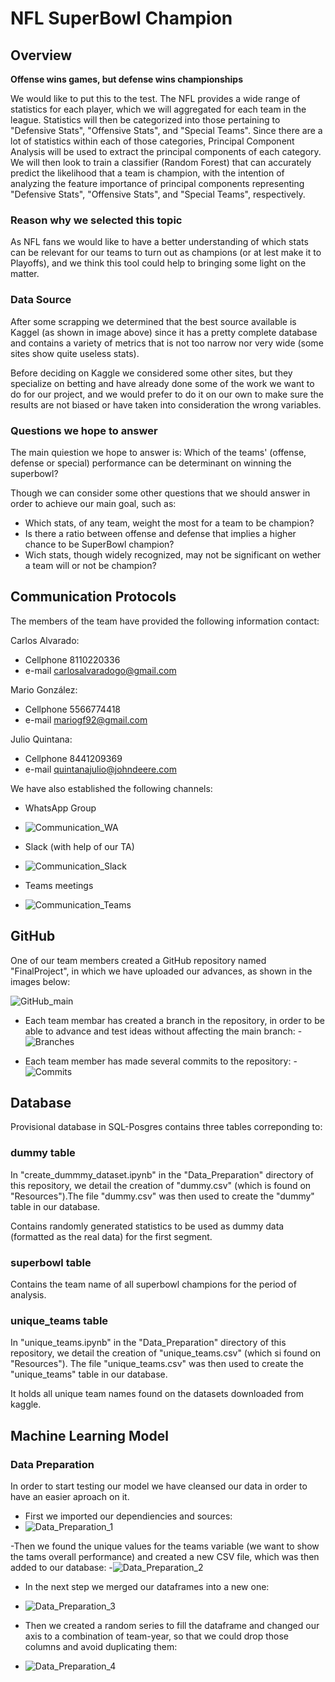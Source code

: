# NFL SuperBowl Champion 

## Overview

 **Offense wins games, but defense wins championships**
 
We would like to put this to the test. The NFL provides a wide range of statistics for each player, which we will aggregated for each team in the league. Statistics will then be categorized into those pertaining to "Defensive Stats", "Offensive Stats", and "Special Teams". Since there are a lot of statistics within each of those categories, Principal Component Analysis will be used to extract the principal components of each category. We will then look to train a classifier (Random Forest) that can accurately predict the likelihood that a team is champion, with the intention of analyzing the feature importance of principal components representing "Defensive Stats", "Offensive Stats", and "Special Teams", respectively. 

### Reason why we selected this topic

As NFL fans we would like to have a better understanding of which stats can be relevant for our teams to turn out as champions (or at lest make it to Playoffs), and we think this tool could help to bringing some light on the matter.

### Data Source

After some scrapping we determined that the best source available is Kaggel (as shown in image above) since it has a pretty complete database and contains a variety of metrics that is not too narrow nor very wide (some sites show quite useless stats). 

Before deciding on Kaggle we considered some other sites, but they specialize on betting and have already done some of the work we want to do for our project, and we would prefer to do it on our own to make sure the results are not biased or have taken into consideration the wrong variables.

### Questions we hope to answer

The main quiestion we hope to answer is: Which of the teams' (offense, defense or special) performance can be determinant on winning the superbowl?

Though we can consider some other questions that we should answer in order to achieve our main goal, such as:
- Which stats, of any team, weight the most for a team to be champion?
- Is there a ratio between offense and defense that implies a higher chance to be SuperBowl champion?
- Wich stats, though widely recognized, may not be significant on wether a team will or not be champion?

## Communication Protocols

The members of the team have provided the following information contact:

Carlos Alvarado:
- Cellphone 8110220336
- e-mail   carlosalvaradogo@gmail.com
 
Mario González:
- Cellphone 5566774418
- e-mail   mariogf92@gmail.com
    
Julio Quintana:
- Cellphone 8441209369
- e-mail   quintanajulio@johndeere.com

We have also established the following channels:

- WhatsApp Group
- ![Communication_WA](https://user-images.githubusercontent.com/89816213/153756886-0ca35645-5229-4014-9b92-bf0577c09e99.PNG)

- Slack (with help of our TA)
- ![Communication_Slack](https://user-images.githubusercontent.com/89816213/153756906-6be5804f-383d-4067-9c92-da2ef09e5141.PNG)

- Teams meetings
- ![Communication_Teams](https://user-images.githubusercontent.com/89816213/153756924-fb376591-3323-44db-b124-de7a6627de97.PNG)

## GitHub

One of our team members created a GitHub repository named "FinalProject", in which we have uploaded our advances, as shown in the images below:

![GitHub_main](https://user-images.githubusercontent.com/89816213/153757064-37f708a8-9509-4100-a742-44fcf1c4ccf9.PNG)

- Each team membar has created a branch in the repository, in order to be able to advance and test ideas without affecting the main branch:
-![Branches](https://user-images.githubusercontent.com/89816213/153754694-6b71ae49-1f8b-4c9b-b0ba-e6e8293552a6.PNG)

- Each team member has made several commits to the repository:
-![Commits](https://user-images.githubusercontent.com/89816213/153754684-f0bda6e8-640b-4ddf-9a90-43cbcbe183b2.PNG)

## Database

Provisional database in SQL-Posgres contains three tables correponding to:

### dummy table

In "create_dummmy_dataset.ipynb" in the "Data_Preparation" directory of this repository, we detail the creation of "dummy.csv" (which is found on "Resources").The file "dummy.csv" was then used to create the "dummy" table in our database.

Contains randomly generated statistics to be used as dummy data (formatted as the real data) for the first segment.

### superbowl table

Contains the team name of all superbowl champions for the period of analysis.

### unique_teams table

In "unique_teams.ipynb" in the "Data_Preparation" directory of this repository, we detail the creation of "unique_teams.csv" (which si found on "Resources"). The file "unique_teams.csv" was then used to create the "unique_teams" table in our database.

It holds all unique team names found on the datasets downloaded from kaggle.

## Machine Learning Model

### Data Preparation

In order to start testing our model we have cleansed our data in order to have an easier aproach on it.
- First we imported our dependiencies and sources:
- ![Data_Preparation_1](https://user-images.githubusercontent.com/89816213/153757758-3a03e959-ae45-4265-b252-20457443cb88.PNG)

-Then we found the unique values for the teams variable (we want to show the tams overall performance) and created a new CSV file, which was then added to our database:
-![Data_Preparation_2](https://user-images.githubusercontent.com/89816213/153757849-a02a7738-58ce-466d-bae1-aa2faad038ed.PNG)

- In the next step we merged our dataframes into a new one: 
- ![Data_Preparation_3](https://user-images.githubusercontent.com/89816213/153757993-dd79b665-c8e9-426b-b524-dc76ed88cb6b.PNG)

- Then we created a random series to fill the dataframe and changed our axis to a combination of team-year, so that we could drop those columns and avoid duplicating them:
- ![Data_Preparation_4](https://user-images.githubusercontent.com/89816213/153758093-d523b7d2-2fc9-49e9-a883-8b5e0232f19f.PNG)



